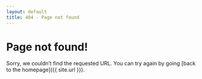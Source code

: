 ```yaml
---
layout: default
title: 404 - Page not found
---
```

# Page not found!

Sorry, we couldn’t find the requested URL. You can try again by going [back to the homepage]({{ site.url }}).

